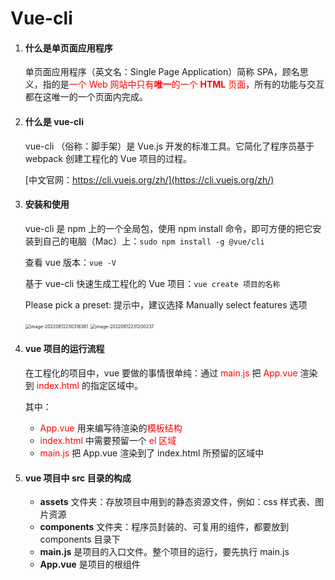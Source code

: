 # Vue-cli

1. #### **什么是单页面应用程序**

   单页面应用程序（英文名：Single Page Application）简称 SPA，顾名思义，指的是<font color="red">一个 Web 网站中只有**唯一**的一个 **HTML** 页面</font>，所有的功能与交互都在这唯一的一个页面内完成。

2. ####  **什么是** **vue-cli**

   vue-cli （俗称：脚手架）是 Vue.js 开发的标准工具。它简化了程序员基于 webpack 创建工程化的 Vue 项目的过程。

   [中文官网：https://cli.vuejs.org/zh/](https://cli.vuejs.org/zh/)

3. ####  **安装和使用**

   vue-cli 是 npm 上的一个全局包，使用 npm install 命令，即可方便的把它安装到自己的电脑（Mac）上：`sudo npm install -g @vue/cli`

   查看 vue 版本：`vue -V`

   基于 vue-cli 快速生成工程化的 Vue 项目：`vue create 项目的名称`

   Please pick a preset: 提示中，建议选择 Manually select features 选项

   <img src="/Users/hsiwozer/Library/Application Support/typora-user-images/image-20220812230316381.png" alt="image-20220812230316381" style="zoom: 50%;" />

   <img src="/Users/hsiwozer/Library/Application Support/typora-user-images/image-20220812231200237.png" alt="image-20220812231200237" style="zoom:50%;" />

4. ####  **vue** **项目的运行流程**

   在工程化的项目中，vue 要做的事情很单纯：通过 <font color="red">main.js</font> 把 <font color="red">App.vue</font> 渲染到 <font color="red">index.html</font> 的指定区域中。

   其中：

   - <font color="red">App.vue</font> 用来编写待渲染的<font color="red">模板结构</font>
   - <font color="red">index.html</font> 中需要预留一个 <font color="red">el 区域</font>
   - <font color="red">main.js</font> 把 App.vue 渲染到了 index.html 所预留的区域中

5. #### vue 项目中 src 目录的构成

   - **assets** 文件夹：存放项目中用到的静态资源文件，例如：css 样式表、图片资源
   - **components** 文件夹：程序员封装的、可复用的组件，都要放到 components 目录下
   - **main.js** 是项目的入口文件。整个项目的运行，要先执行 main.js
   - **App.vue** 是项目的根组件


